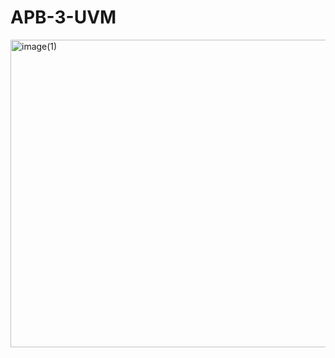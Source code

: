 # APB-3-UVM
<img width="833" height="492" alt="image(1)" src="https://github.com/user-attachments/assets/2ca9f79f-0040-4e31-8d6f-7723d457207e" />
